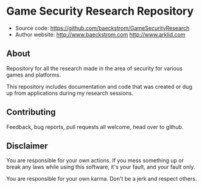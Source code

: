 Game Security Research Repository
=================================

* Source code: https://github.com/baeckstrom/GameSecurityResearch
* Author website: http://www.baeckstrom.com http://www.arklid.com

About
-----

Repository for all the research made in the area of security for various games and platforms.

This repository includes documentation and code that was created or dug up from applications during my research sessions.


Contributing
------------

Feedback, bug reports, pull requests all welcome, head over to github.


Disclaimer
----------

You are responsible for your own actions. If you mess something up or break any laws while using this software, it's your fault, and your fault only.

You are responsible for your own karma. Don't be a jerk and respect others.
